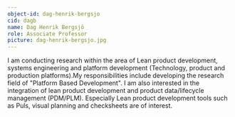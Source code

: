 ```yaml
---
object-id: dag-henrik-bergsjo
cid: dagb
name: Dag Henrik Bergsjö
role: Associate Professor
picture: dag-henrik-bergsjo.jpg
---
```


I am conducting research within the area of Lean product development, systems engineering and platform development (Technology, product and production platforms).My responsibilities include developing the research field of "Platform Based Development". I am also interested in the integration of lean product development and product data/lifecycle management (PDM/PLM). Especially Lean product development tools such as Puls, visual planning and checksheets are of interest.
